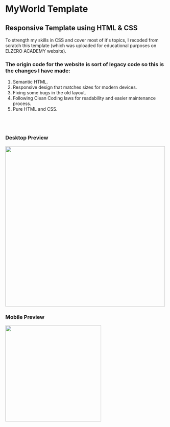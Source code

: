 <h1>MyWorld Template</h1>

<h2>Responsive Template using HTML & CSS</h2>
To strength my skills in CSS and cover most of it's topics,
I recoded from scratch this template (which was uploaded for educational purposes on ELZERO ACADEMY website).

<h3>The origin code for the website is sort of legacy code so this is the changes I have made:</h3>
<ol>
  <li>Semantic HTML.</li>
  <li>Responsive design that matches sizes for modern devices.</li>
  <li>Fixing some bugs in the old layout.</li>
  <li>Following Clean Coding laws for readability and easier maintenance process.</li>
  <li>Pure HTML and CSS.</li>
</ol>
<br/>
<br/>
<h3>Desktop Preview</h3>
<img src="README assets/desktop-preview.jpeg" width="500"></img>
<h3>Mobile Preview</h3>
<img src="README assets/mobile-preview.jpeg" width="300"></img>

